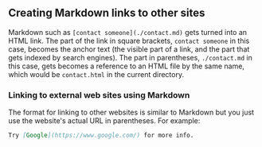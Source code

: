 ## Creating Markdown links to other sites

Markdown such as `[contact someone](./contact.md)` gets turned into an HTML link. The part 
of the link in square brackets, `contact someone` in this case, becomes the anchor text (the
visible part of a link, and the part that gets indexed by search engines). The part in 
parentheses, `./contact.md` in this case, gets becomes a reference to an HTML file by the same 
name, which would be `contact.html` in the current directory.

### Linking to external web sites using Markdown

The format for linking to other websites is similar to Markdown but you just
use the website's actual URL in parentheses. For example:

```markdown
Try [Google](https://www.google.com/) for more info.
```
